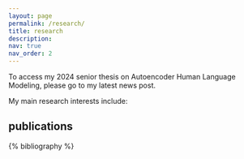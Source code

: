```yaml
---
layout: page
permalink: /research/
title: research
description: 
nav: true
nav_order: 2
---
```


To access my 2024 senior thesis on Autoencoder Human Language Modeling, please go to my latest news post.

My main research interests include:


<!-- _pages/publications.md -->

## publications
<div class="publications">

{% bibliography %}

</div>
